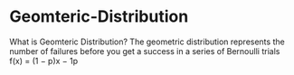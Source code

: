 # Geomteric-Distribution
What is Geomteric Distribution?
The geometric distribution represents the number of failures before you get a success in a series of Bernoulli trials
                          f(x) = (1 − p)x − 1p
